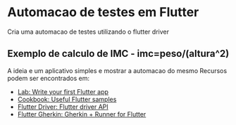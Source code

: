 # Automacao de testes em Flutter

Cria uma automacao de testes utilizando o flutter driver

## Exemplo de calculo de IMC -  imc=peso/(altura^2)

A ideia e um aplicativo simples e mostrar a automacao do mesmo
Recursos podem ser encontrados em:

- [Lab: Write your first Flutter app](https://flutter.dev/docs/get-started/codelab)
- [Cookbook: Useful Flutter samples](https://flutter.dev/docs/cookbook)
- [Flutter Driver: Flutter driver API](https://api.flutter.dev/flutter/flutter_driver/FlutterDriver-class.html)
- [Flutter Gherkin: Gherkin + Runner for Flutter](https://pub.dev/packages/flutter_gherkin#-readme-tab-)


